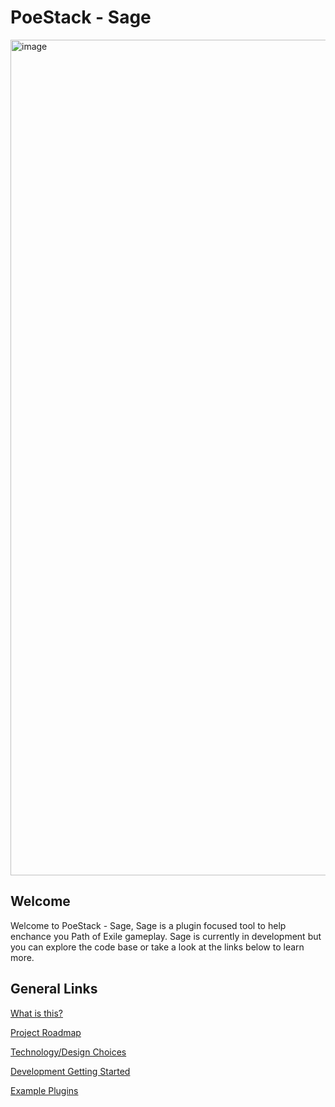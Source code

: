 # PoeStack - Sage

<img width="1337" alt="image" src="https://github.com/PoeStack/poestack-sage/assets/6809142/bb430853-0075-4561-be14-b03777a8444f">


## Welcome
Welcome to PoeStack - Sage, Sage is a plugin focused tool to help enchance you Path of Exile gameplay. Sage is currently in development but you can explore the code base or take a look at the links below to learn more.

## General Links



[What is this?](https://poestack.github.io/poestack-sage/what-is-this.html)

[Project Roadmap](https://poestack.github.io/poestack-sage/road-map.html)

[Technology/Design Choices](https://poestack.github.io/poestack-sage/project-design-overview.html)

[Development Getting Started](https://poestack.github.io/poestack-sage/development-getting-started.html)

[Example Plugins](https://github.com/PoeStack/poestack-sage/tree/main/src/echo-plugin-examples)
